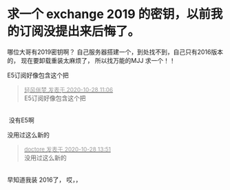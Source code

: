 # 求一个 exchange 2019 的密钥，以前我的订阅没提出来后悔了。


哪位大哥有2019密钥啊？ 自己服务器搭建一个，到处找不到，自己只有2016版本的， 现在要卸载重装太麻烦了， 所以找万能的MJJ 求一个！！

E5订阅好像包含这个把

<div class="quote"><blockquote><font size="2"><a href="https://www.hostloc.com/forum.php?mod=redirect&amp;goto=findpost&amp;pid=9363060&amp;ptid=759318" target="_blank"><font color="#999999">轻风伴梦 发表于 2020-10-28 11:06</font></a></font><br />
E5订阅好像包含这个把</blockquote></div><br />
<img src="static/image/smiley/yct/002.gif" smilieid="30" border="0" alt="" /> 没有E5啊

没用过这么新的

<div class="quote"><blockquote><font size="2"><a href="https://www.hostloc.com/forum.php?mod=redirect&amp;goto=findpost&amp;pid=9363770&amp;ptid=759318" target="_blank"><font color="#999999">doctore 发表于 2020-10-28 13:51</font></a></font><br />
没用过这么新的</blockquote></div><br />
早知道我装 2016了， 哎，，
